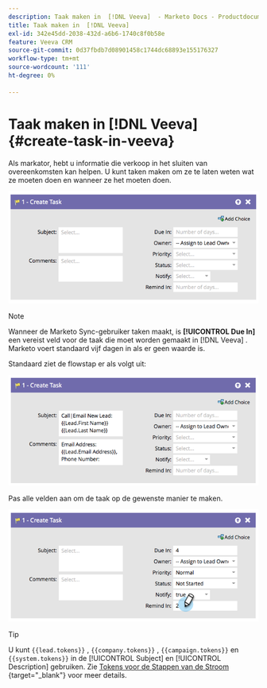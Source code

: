 ```yaml
---
description: Taak maken in  [!DNL Veeva]  - Marketo Docs - Productdocumentatie
title: Taak maken in  [!DNL Veeva]
exl-id: 342e45dd-2038-432d-a6b6-1740c8f0b58e
feature: Veeva CRM
source-git-commit: 0d37fbdb7d08901458c1744dc68893e155176327
workflow-type: tm+mt
source-wordcount: '111'
ht-degree: 0%

---
```


# Taak maken in [!DNL Veeva] {#create-task-in-veeva}

Als markator, hebt u informatie die verkoop in het sluiten van overeenkomsten kan helpen. U kunt taken maken om ze te laten weten wat ze moeten doen en wanneer ze het moeten doen.

![](assets/create-task-in-veeva-1.png)

>[!NOTE]
>
>Wanneer de Marketo Sync-gebruiker taken maakt, is **[!UICONTROL Due In]** een vereist veld voor de taak die moet worden gemaakt in [!DNL Veeva] . Marketo voert standaard vijf dagen in als er geen waarde is.

Standaard ziet de flowstap er als volgt uit:

![](assets/create-task-in-veeva-2.png)

Pas alle velden aan om de taak op de gewenste manier te maken.

![](assets/create-task-in-veeva-3.png)

>[!TIP]
>
>U kunt `{{lead.tokens}}` , `{{company.tokens}}` , `{{campaign.tokens}}` en `{{system.tokens}}` in de [!UICONTROL Subject] en [!UICONTROL Description] gebruiken. Zie [ Tokens voor de Stappen van de Stroom ](/help/marketo/product-docs/core-marketo-concepts/smart-campaigns/flow-actions/use-tokens-in-flow-steps.md){target="_blank"} voor meer details.

